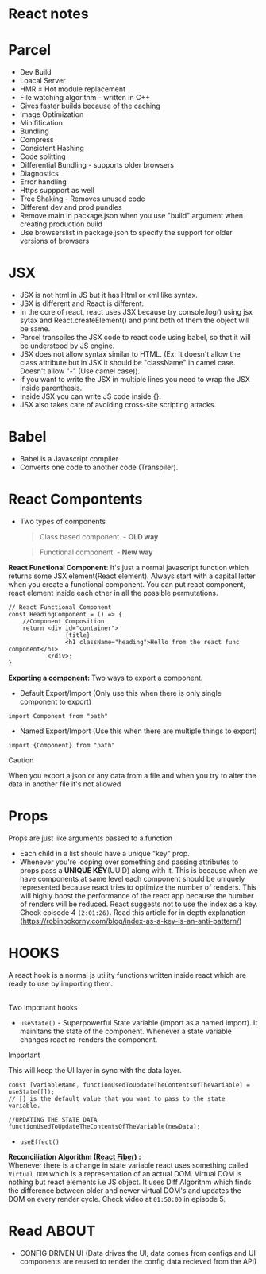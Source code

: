# React notes

# Parcel 
- Dev Build
- Loacal Server
- HMR = Hot module replacement
- File watching algorithm - written in C++
- Gives faster builds because of the caching
- Image Optimization
- Minifification
- Bundling
- Compress
- Consistent Hashing
- Code splitting
- Differential Bundling - supports older browsers
- Diagnostics
- Error handling
- Https suppport as well
- Tree Shaking - Removes unused code
- Different dev and prod pundles
- Remove main in package.json when you use "build" argument when creating production build
- Use browserslist in package.json to specify the support for older versions of browsers

# JSX
 - JSX is not html in JS but it has Html or xml like syntax.
 - JSX is different and React is different.
 - In the core of react, react uses JSX because try console.log() using jsx sytax and React.createElement() and print both of them the object will be same.
 - Parcel transpiles the JSX code to react code using babel, so that it will be understood by JS engine.
 - JSX does not allow syntax similar to HTML. (Ex: It doesn't allow the class attribute but in JSX it should be "className" in camel case. Doesn't allow "-" (Use camel case)).
 - If you want to write the JSX in multiple lines you need to wrap the JSX inside parenthesis.
 - Inside JSX you can write JS code inside {}.
 - JSX also takes care of avoiding cross-site scripting attacks.

# Babel
- Babel is a Javascript compiler
- Converts one code to another code (Transpiler).

# React Compontents
- Two types of components
    > Class based component. - **OLD way** 

    > Functional component. - **New way**

**React Functional Component**: It's just a normal javascript function which returns some JSX element(React element). Always start with a capital letter when you create a functional component. You can put react component, react element inside each other in all the possible permutations.
```
// React Functional Component 
const HeadingComponent = () => {
    //Component Composition
    return <div id="container">
                {title}
                <h1 className="heading">Hello from the react func component</h1>
           </div>;
}
```

**Exporting a component:** Two ways to export a component.
* Default Export/Import (Only use this when there is only single component to export)
```
import Component from "path"
```
* Named Export/Import (Use this when there are multiple things to export)
```
import {Component} from "path"
```
> [!CAUTION]
> When you export a json or any data from a file and when you try to alter the data in another file it's not allowed 

# Props
Props are just like arguments passed to a function

- Each child in a list should have a unique "key" prop.
- Whenever you're looping over something and passing attributes to props pass a <b>UNIQUE KEY</b>(UUID) along with it. This is because when we have components at same level each component should be uniquely represented because react tries to optimize the number of renders. This will highly boost the performance of the react app because the number of renders will be reduced. React suggests not to use the index as a key. Check episode 4 `(2:01:26)`. Read this article for in depth explanation (https://robinpokorny.com/blog/index-as-a-key-is-an-anti-pattern/)


# HOOKS
A react hook is a normal js utility functions written inside react which are ready to use by importing them.

<br>Two important hooks</br>
- `useState()` - Superpowerful State variable (import as a named import). It mainitans the state of the component. Whenever a state variable changes react re-renders the component.

> [!IMPORTANT]
> This will keep the UI layer in sync with the data layer.

```
const [variableName, functionUsedToUpdateTheContentsOfTheVariable] = useState([]); 
// [] is the default value that you want to pass to the state variable.

//UPDATING THE STATE DATA
functionUsedToUpdateTheContentsOfTheVariable(newData);
```
- `useEffect()`

**Reconciliation Algorithm ([React Fiber](https://github.com/acdlite/react-fiber-architecture)) :** <br>
Whenever there is a change in state variable react uses something called `Virtual DOM` which is a representation of an actual DOM. Virtual DOM is nothing but react elements i.e JS object. It uses Diff Algorithm which finds the difference between older and newer virtual DOM's and updates the DOM on every render cycle. Check video at `01:50:00` in episode 5.


# Read ABOUT
- CONFIG DRIVEN UI (Data drives the UI, data comes from configs and UI components are reused to render the config data recieved from the API)